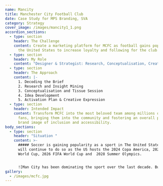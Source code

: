 ```yaml
---
name: Mancity
title: Manchester City Football Club
date: Case Study for MPS Branding, SVA
category: Strategy
cover_image: /images/mancity1_1.png
accordion_sections:
  - type: section
    header: The Challenge
    content: Create a marketing platform for MCFC as football gains popularity in
      the United States to increase loyalty and following for the club.
  - type: section
    header: My Role
    content: "Designer & Strategist: Research, Conceptualisation, Creative Expression"
  - type: section
    header: The Approach
    content: |-
      1. Decoding the Brief
      2. Research and Insight Mining
      3. Conceptualisation and Tissue Session
      4. Idea Development
      5. Activation Plan & Creative Expression
  - type: section
    header: Intended Impact
    content: Transform MCFC into the most beloved team among millions of overlooked
      fans, bringing them into the community and fostering an overall positive
      brand image of inclusion and accessibility.
body_sections:
  - type: section
    header: "Situation "
    content: >-
      ##### Soccer is gaining popularity as a sport in The United States and
      will continue to do so as the US hosts the 2024 Copa America, 2025 Club
      World Cup, 2026 FIFA World Cup and  2028 Summer Olympics.


      ![Man City has been dominating the sport over the last decade. But winning is not the only measure of success for them. ( The Club’s purpose is to empower better lives through soccer and to make sure their efforts leave a positive impact for all )](/images/mancity-successmeasure.png)
gallery:
  - /images/mcfc.jpg
---
```


